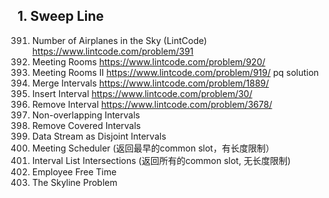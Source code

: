 ## 1. Sweep Line
391. Number of Airplanes in the Sky (LintCode)
https://www.lintcode.com/problem/391
252. Meeting Rooms
https://www.lintcode.com/problem/920/
253. Meeting Rooms II
https://www.lintcode.com/problem/919/
pq solution
56. Merge Intervals
https://www.lintcode.com/problem/1889/
57. Insert Interval
https://www.lintcode.com/problem/30/
1272. Remove Interval
https://www.lintcode.com/problem/3678/
435. Non-overlapping Intervals
1288. Remove Covered Intervals
352. Data Stream as Disjoint Intervals
1229. Meeting Scheduler (返回最早的common slot，有长度限制）
986. Interval List Intersections (返回所有的common slot, 无长度限制)
759. Employee Free Time
218. The Skyline Problem

```

```
